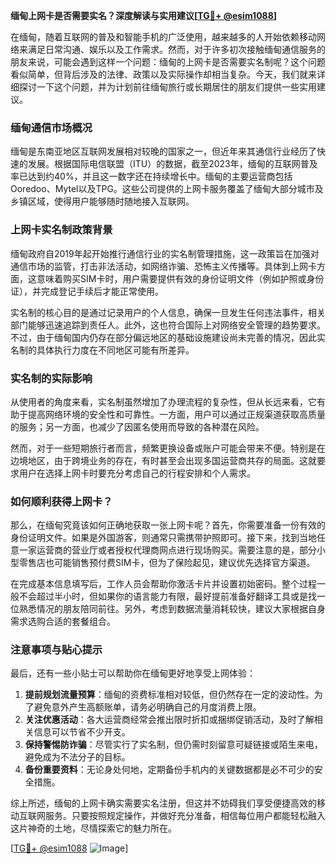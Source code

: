 **缅甸上网卡是否需要实名？深度解读与实用建议[[TG💪+ @esim1088](https://t.me/s/esim1088)]**

在缅甸，随着互联网的普及和智能手机的广泛使用，越来越多的人开始依赖移动网络来满足日常沟通、娱乐以及工作需求。然而，对于许多初次接触缅甸通信服务的朋友来说，可能会遇到这样一个问题：缅甸的上网卡是否需要实名制呢？这个问题看似简单，但背后涉及的法律、政策以及实际操作却相当复杂。今天，我们就来详细探讨一下这个问题，并为计划前往缅甸旅行或长期居住的朋友们提供一些实用建议。

### 缅甸通信市场概况

缅甸是东南亚地区互联网发展相对较晚的国家之一，但近年来其通信行业经历了快速的发展。根据国际电信联盟（ITU）的数据，截至2023年，缅甸的互联网普及率已达到约40%，并且这一数字还在持续增长中。缅甸的主要运营商包括Ooredoo、Mytel以及TPG。这些公司提供的上网卡服务覆盖了缅甸大部分城市及乡镇区域，使得用户能够随时随地接入互联网。

### 上网卡实名制政策背景

缅甸政府自2019年起开始推行通信行业的实名制管理措施，这一政策旨在加强对通信市场的监管，打击非法活动，如网络诈骗、恐怖主义传播等。具体到上网卡方面，这意味着购买SIM卡时，用户需要提供有效的身份证明文件（例如护照或身份证），并完成登记手续后才能正常使用。

实名制的核心目的是通过记录用户的个人信息，确保一旦发生任何违法事件，相关部门能够迅速追踪到责任人。此外，这也符合国际上对网络安全管理的趋势要求。不过，由于缅甸国内仍存在部分偏远地区的基础设施建设尚未完善的情况，因此实名制的具体执行力度在不同地区可能有所差异。

### 实名制的实际影响

从使用者的角度来看，实名制虽然增加了办理流程的复杂性，但从长远来看，它有助于提高网络环境的安全性和可靠性。一方面，用户可以通过正规渠道获取高质量的服务；另一方面，也减少了因匿名使用而导致的各种潜在风险。

然而，对于一些短期旅行者而言，频繁更换设备或账户可能会带来不便。特别是在边境地区，由于跨境业务的存在，有时甚至会出现多国运营商共存的局面。这就要求用户在选择上网卡时要充分考虑自己的行程安排和个人需求。

### 如何顺利获得上网卡？

那么，在缅甸究竟该如何正确地获取一张上网卡呢？首先，你需要准备一份有效的身份证明文件。如果是外国游客，则通常只需携带护照即可。接下来，找到当地任意一家运营商的营业厅或者授权代理商网点进行现场购买。需要注意的是，部分小型零售店也可能销售预付费SIM卡，但为了保险起见，建议优先选择官方渠道。

在完成基本信息填写后，工作人员会帮助你激活卡片并设置初始密码。整个过程一般不会超过半小时，但如果你的语言能力有限，最好提前准备好翻译工具或是找一位熟悉情况的朋友陪同前往。另外，考虑到数据流量消耗较快，建议大家根据自身需求选购合适的套餐组合。

### 注意事项与贴心提示

最后，还有一些小贴士可以帮助你在缅甸更好地享受上网体验：

1. **提前规划流量预算**：缅甸的资费标准相对较低，但仍然存在一定的波动性。为了避免意外产生高额账单，请务必明确自己的月度消费上限。
2. **关注优惠活动**：各大运营商经常会推出限时折扣或捆绑促销活动，及时了解相关信息可以节省不少开支。
3. **保持警惕防诈骗**：尽管实行了实名制，但仍需时刻留意可疑链接或陌生来电，避免成为不法分子的目标。
4. **备份重要资料**：无论身处何地，定期备份手机内的关键数据都是必不可少的安全措施。

综上所述，缅甸的上网卡确实需要实名注册，但这并不妨碍我们享受便捷高效的移动互联网服务。只要按照规定操作，并做好充分准备，相信每位用户都能轻松融入这片神奇的土地，尽情探索它的魅力所在。

[[TG💪+ @esim1088](https://t.me/s/esim1088) ![Image](https://i.postimg.cc/4NQfJmqS/Snipaste-2025-05-13-00-14-12.png)]